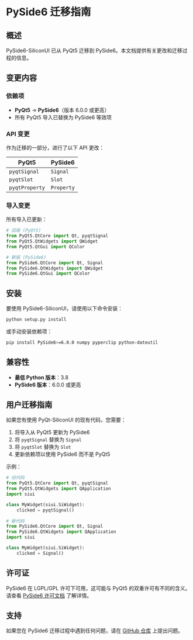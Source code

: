 # PySide6 迁移指南

## 概述

PySide6-SiliconUI 已从 PyQt5 迁移到 PySide6。本文档提供有关更改和迁移过程的信息。

## 变更内容

### 依赖项

- **PyQt5** → **PySide6**（版本 6.0.0 或更高）
- 所有 PyQt5 导入已替换为 PySide6 等效项

### API 变更

作为迁移的一部分，进行了以下 API 更改：

| PyQt5 | PySide6 |
|-------|---------|
| `pyqtSignal` | `Signal` |
| `pyqtSlot` | `Slot` |
| `pyqtProperty` | `Property` |

### 导入变更

所有导入已更新：

```python
# 旧版 (PyQt5)
from PyQt5.QtCore import Qt, pyqtSignal
from PyQt5.QtWidgets import QWidget
from PyQt5.QtGui import QColor

# 新版 (PySide6)
from PySide6.QtCore import Qt, Signal
from PySide6.QtWidgets import QWidget
from PySide6.QtGui import QColor
```

## 安装

要使用 PySide6-SiliconUI，请使用以下命令安装：

```bash
python setup.py install
```

或手动安装依赖项：

```bash
pip install PySide6>=6.0.0 numpy pyperclip python-dateutil
```

## 兼容性

- **最低 Python 版本**：3.8
- **PySide6 版本**：6.0.0 或更高

## 用户迁移指南

如果您有使用 PyQt-SiliconUI 的现有代码，您需要：

1. 将导入从 PyQt5 更新为 PySide6
2. 将 `pyqtSignal` 替换为 `Signal`
3. 将 `pyqtSlot` 替换为 `Slot`
4. 更新依赖项以使用 PySide6 而不是 PyQt5

示例：

```python
# 旧代码
from PyQt5.QtCore import Qt, pyqtSignal
from PyQt5.QtWidgets import QApplication
import siui

class MyWidget(siui.SiWidget):
    clicked = pyqtSignal()
    
# 新代码
from PySide6.QtCore import Qt, Signal
from PySide6.QtWidgets import QApplication
import siui

class MyWidget(siui.SiWidget):
    clicked = Signal()
```

## 许可证

PySide6 在 LGPL/GPL 许可下可用，这可能与 PyQt5 的双重许可有不同的含义。请查看 [PySide6 许可文档](https://www.qt.io/licensing/) 了解详情。

## 支持

如果您在 PySide6 迁移过程中遇到任何问题，请在 [GitHub 仓库](https://github.com/shu-shu-1/PySide6-SiliconUI) 上提出问题。
